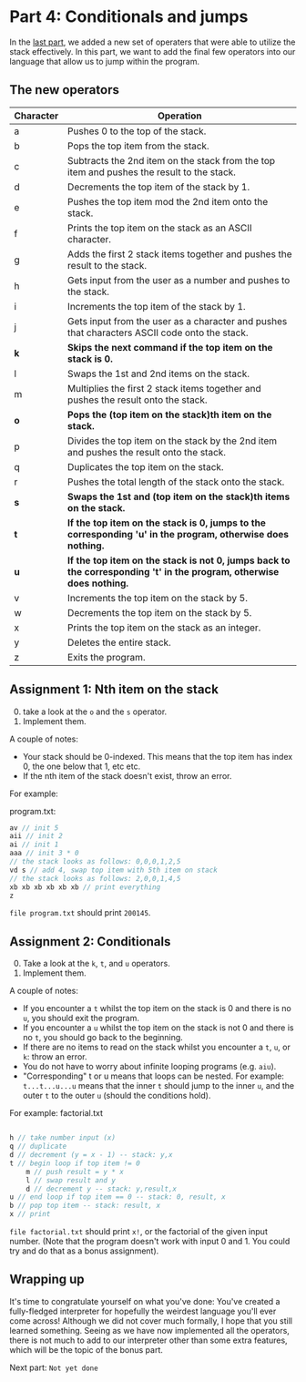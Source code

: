 # Part 4: Conditionals and jumps


In the [last part](3-more-operations.md), we added a new set of operaters that were able to utilize the stack effectively.
In this part, we want to add the final few operators into our language that allow us to jump within the program.

## The new operators


| Character | Operation                                                                                                          |
|-----------|--------------------------------------------------------------------------------------------------------------------|
| a         | Pushes 0 to the top of the stack.                                                                                  |
| b         | Pops the top item from the stack.                                                                                  |
| c         | Subtracts the 2nd item on the stack from the top item and pushes the result to the stack.                          |
| d         | Decrements the top item of the stack by 1.                                                                         |
| e         | Pushes the top item mod the 2nd item onto the stack.                                                               |
| f         | Prints the top item on the stack as an ASCII character.                                                            |
| g         | Adds the first 2 stack items together and pushes the result to the stack.                                          |
| h         | Gets input from the user as a number and pushes to the stack.                                                      |
| i         | Increments the top item of the stack by 1.                                                                         |
| j         | Gets input from the user as a character and pushes that characters ASCII code onto the stack.                      |
| **k**         | **Skips the next command if the top item on the stack is 0.**                                                          |
| l         | Swaps the 1st and 2nd items on the stack.                                                                          |
| m         | Multiplies the first 2 stack items together and pushes the result onto the stack.                                  |
| **o**         | **Pops the (top item on the stack)th item on the stack.**                                                            |
| p         | Divides the top item on the stack by the 2nd item and pushes the result onto the stack.                            |
| q         | Duplicates the top item on the stack.                                                                              |
| r         | Pushes the total length of the stack onto the stack.                                                               |
| **s**         | **Swaps the 1st and (top item on the stack)th items on the stack.**                                                  |
| **t**         | **If the top item on the stack is 0, jumps to the corresponding 'u' in the program, otherwise does nothing.**          |
| **u**         | **If the top item on the stack is not 0, jumps back to the corresponding 't' in the program, otherwise does nothing.** |
| v         | Increments the top item on the stack by 5.                                                                         |
| w         | Decrements the top item on the stack by 5.                                                                         |
| x         | Prints the top item on the stack as an integer.                                                                           |
| y         | Deletes the entire stack.                                                                                          |
| z         | Exits the program.                                                                                                 |

## Assignment 1: Nth item on the stack

0. take a look at the `o` and the `s` operator.
1. Implement them. 

A couple of notes:
- Your stack should be 0-indexed. This means that the top item has index 0, the one below that 1, etc etc.
- If the nth item of the stack doesn't exist, throw an error.

For example:

program.txt:
```js
av // init 5
aii // init 2
ai // init 1
aaa // init 3 * 0
// the stack looks as follows: 0,0,0,1,2,5
vd s // add 4, swap top item with 5th item on stack
// the stack looks as follows: 2,0,0,1,4,5
xb xb xb xb xb xb // print everything
z
```
`file program.txt` should print `200145`.


## Assignment 2: Conditionals

0. Take a look at the `k`, `t`, and `u` operators.
1. Implement them.

A couple of notes:
- If you encounter a `t` whilst the top item on the stack is 0 and there is no `u`, you should exit the program.
- If you encounter a `u` whilst the top item on the stack is not 0 and there is no `t`, you should go back to the beginning.
- If there are no items to read on the stack whilst you encounter a `t`, `u`, or `k`: throw an error.
- You do not have to worry about infinite looping programs (e.g. `aiu`).
- "Corresponding" t or u means that loops can be nested. For example: `t...t...u...u` means that the inner `t` should jump to the inner `u`, and the outer `t` to the outer `u` (should the conditions hold).

For example:
factorial.txt
```js

h // take number input (x)
q // duplicate
d // decrement (y = x - 1) -- stack: y,x
t // begin loop if top item != 0
	m // push result = y * x
	l // swap result and y
	d // decrement y -- stack: y,result,x
u // end loop if top item == 0 -- stack: 0, result, x
b // pop top item -- stack: result, x
x // print
```
`file factorial.txt` should print `x!`, or the factorial of the given input number.
(Note that the program doesn't work with input 0 and 1. You could try and do that as a bonus assignment).

## Wrapping up

It's time to congratulate yourself on what you've done: You've created a fully-fledged interpreter for hopefully the weirdest language you'll ever come across!
Although we did not cover much formally, I hope that you still learned something. Seeing as we have now implemented all the operators, there is not much to add to our interpreter other than some extra features, which will be the topic of the bonus part.

Next part: `Not yet done`



